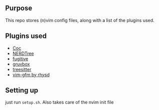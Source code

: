 ## Purpose
This repo stores (n)vim config files, along with a list of the plugins used.

## Plugins used
+ [Coc](https://github.com/neoclide/coc.nvim)
+ [NERDTree](https://github.com/preservim/nerdtree)
+ [fugitive](https://github.com/tpope/vim-fugitive)
+ [gruvbox](https://github.com/morhetz/gruvbox)
+ [treesitter](https://github.com/nvim-treesitter/nvim-treesitter)
+ [vim-gfm by rhysd](https://github.com/rhysd/vim-gfm-syntax)

## Setting up
just run `setup.sh`. Also takes care of the nvim init file
